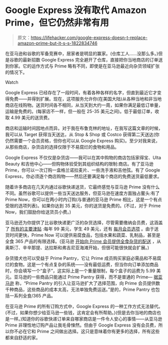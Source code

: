 # Google Express 没有取代 Amazon Prime，但它仍然非常有用

> 原文：<https://lifehacker.com/google-express-doesn-t-replace-amazon-prime-but-it-s-s-1822834746>

在亚马逊和谷歌的军备竞赛中，居家者是明显的赢家。(仓库工人……没那么多。)但是谷歌的最新招数 Google Express 完全避开了仓库，直接把你当地商店的订单送到你家。它的运作方式与 Prime 略有不同，即使是在亚马逊最近向杂货领域扩张的情况下。

Watch

Google Express 已经存在了一段时间，有着各种各样的名字，但直到最近它才变得免费——并得到扩展。现在，这项服务允许你(在美国大陆)从各种当地和非当地商店在线购物。送货时间各不相同，从当天到大约一周，如果你满足最低订单量，运输是免费的。(每家店不一样，但一般在 25-35 美元之间)。低于最低订单，收取 4.99 美元的送货费。

商店和运输时间因地点而异。对于我在布鲁克林的地址，在我写这篇文章的时候，我可以从 Target 获得当天送达，从 Stop & Shop 或 Costco 获得第二天送达(你仍然需要一个会员资格，但你也可以从 Google Express 购买)。至少对我来说，从那些商店，杂货店的选择仅限于不易腐烂的食物和用品。

Google Express 不仅仅是杂货店——我可以在其中购物的商店包括家得宝、Ulta Beauty 和吉他中心——但购物体验受到其组织结构的限制:商店。有了亚马逊 Prime，你可以一次订购一盒格兰诺拉麦片、一些洗手液和吉他弦。有了 Google Express，你必须逐个商店购物——然后还要满足每个商店的免费送货最低要求。

随着许多商店在几天内通过谷歌快递送货，它最终感觉与亚马逊 Prime 没有什么不同。虽然谷歌可以提供一些当天送达服务，但亚马逊在速度方面独占鳌头:有了 Prime Now，你可以在两小时内订购(与普通的亚马逊 Prime 相比，这是一个有点受限的选项列表)。如果你达到 35 美元，你的送货是免费的。(不过，对于 Prime Now，我们鼓励你给送货员小费。)

亚马逊还为你提供了比谷歌快递更广泛的杂货选择，尽管需要缴纳会员费，这涵盖了 [所有的主要津贴](https://www.amazon.com/Amazon-Prime-One-Year-Membership/dp/B00DBYBNEE?asc_campaign=InlineText&asc_refurl=https://lifehacker.com/google-express-doesn-t-replace-amazon-prime-but-it-s-s-1822834746&asc_source=&tag=kinjalifehackerlink-20) :每年 99 美元，学生 49 美元，还有 [每月会员选项](https://www.amazon.com/gp/help/customer/display.html?asc_campaign=InlineText&asc_refurl=https://lifehacker.com/google-express-doesn-t-replace-amazon-prime-but-it-s-s-1822834746&asc_source=&nodeId=202213110&tag=kinjalifehackerlink-20) 。由于送货时间更快，Prime Now 可以提供易腐食品，包括水果和蔬菜、乳制品，甚至是全食 365 产品的有限选择。(亚马逊 [开始向 Prime 会员提供全食杂货的配送](https://www.reuters.com/article/us-amazon-com-wholefoods-delivery/amazon-to-deliver-whole-foods-groceries-to-prime-members-idUSKBN1FS0QV?feedType=RSS&feedName=technologyNews&utm_source=Twitter&utm_medium=Social&utm_campaign=Feed%3A+reuters%2FtechnologyNews+%28Reuters+Technology+News%29) ，从奥斯汀、辛辛那提、达拉斯和弗吉尼亚海滩开始，但很可能很快就会扩展。)

杂货猎犬也可以受益于 Prime Pantry，它让 Prime 成员购买家庭必需品和不易腐烂的食物。这是一个有点复杂的系统——没有最低运费，但当你向订单添加商品时，你会填写一个“盒子”，这实际上是一个重量限制，每个盒子的运费为 5.99 美元。亚马逊的一些商品只能通过 Prime Pantry 获得，而不是普通的 Prime— [据亚马逊](https://www.amazon.com/gp/help/customer/display.html?asc_campaign=InlineText&asc_refurl=https://lifehacker.com/google-express-doesn-t-replace-amazon-prime-but-it-s-s-1822834746&asc_source=&nodeId=202059590&tag=kinjalifehackerlink-20) 称，“Prime Pantry 的引入让亚马逊扩大了选择范围，向 Prime 会员提供数千种商品，这些商品的成本太高，无法单独免费运送。”是的，Prime Pantry 也包括一系列全食/365 产品。

在亚马逊 Prime 的所有订购方式中，Google Express 的一种工作方式无法替代。(不过，如果你想少给亚马逊一些钱，这肯定会有所帮助。)(但是去你当地的商店也是一样。)知道你的谷歌快递订单来自哪家商店是一件令人安心的事情——从亚马逊 Prime 非理性地订购产品让我毛骨悚然。但由于 Google Express 没有会员费，所以你不必在它和 Prime 之间做出选择。这只是意味着你有更多的选择，所有这些都来自舒适的家。